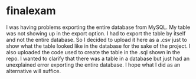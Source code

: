 # finalexam

I was having problems exporting the entire database from MySQL. My table was not showing up in the export option. I had to export the table by itself and not the 
entire database. So I decided to upload it here as a .csv just to show what the table looked like in the database for the sake of the project. 
I also uploaded the code used to create the table in the .sql shown in the repo.
I wanted to clarify that there was a table in a database but just had an unexplained error exporting the entire database. I hope what I did as an alternative
will suffice. 
